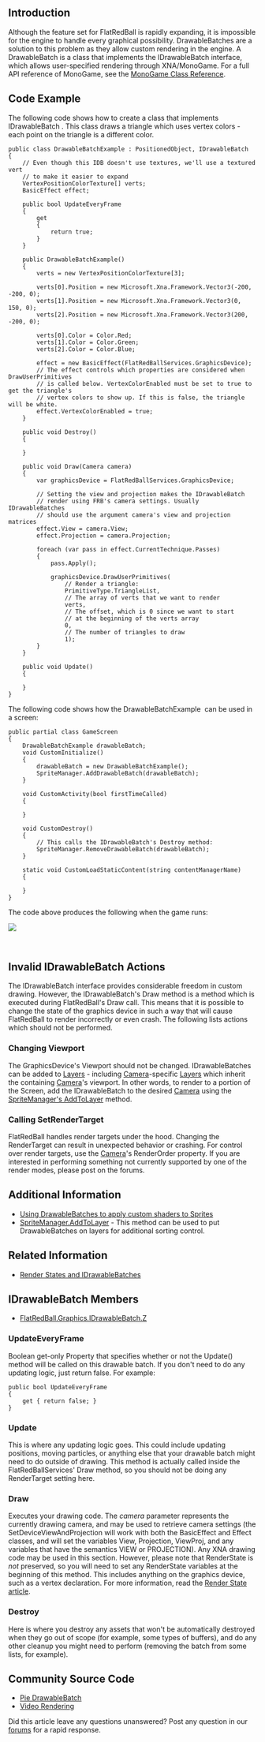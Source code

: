## Introduction

Although the feature set for FlatRedBall is rapidly expanding, it is impossible for the engine to handle every graphical possibility. DrawableBatches are a solution to this problem as they allow custom rendering in the engine. A DrawableBatch is a class that implements the IDrawableBatch interface, which allows user-specified rendering through XNA/MonoGame. For a full API reference of MonoGame, see the [MonoGame Class Reference](http://www.monogame.net/documentation/?page=api).

## Code Example

The following code shows how to create a class that implements IDrawableBatch . This class draws a triangle which uses vertex colors - each point on the triangle is a different color.

``` lang:c#
public class DrawableBatchExample : PositionedObject, IDrawableBatch
{
    // Even though this IDB doesn't use textures, we'll use a textured vert
    // to make it easier to expand
    VertexPositionColorTexture[] verts;
    BasicEffect effect;

    public bool UpdateEveryFrame
    {
        get
        {
            return true;
        }
    }

    public DrawableBatchExample()
    {
        verts = new VertexPositionColorTexture[3];

        verts[0].Position = new Microsoft.Xna.Framework.Vector3(-200, -200, 0);
        verts[1].Position = new Microsoft.Xna.Framework.Vector3(0, 150, 0);
        verts[2].Position = new Microsoft.Xna.Framework.Vector3(200, -200, 0);

        verts[0].Color = Color.Red;
        verts[1].Color = Color.Green;
        verts[2].Color = Color.Blue;

        effect = new BasicEffect(FlatRedBallServices.GraphicsDevice);
        // The effect controls which properties are considered when DrawUserPrimitives
        // is called below. VertexColorEnabled must be set to true to get the triangle's
        // vertex colors to show up. If this is false, the triangle will be white.
        effect.VertexColorEnabled = true;
    }

    public void Destroy()
    {

    }

    public void Draw(Camera camera)
    {
        var graphicsDevice = FlatRedBallServices.GraphicsDevice;

        // Setting the view and projection makes the IDrawableBatch
        // render using FRB's camera settings. Usually IDrawableBatches
        // should use the argument camera's view and projection matrices
        effect.View = camera.View;
        effect.Projection = camera.Projection;

        foreach (var pass in effect.CurrentTechnique.Passes)
        {
            pass.Apply();

            graphicsDevice.DrawUserPrimitives(
                // Render a triangle:
                PrimitiveType.TriangleList,
                // The array of verts that we want to render
                verts,
                // The offset, which is 0 since we want to start 
                // at the beginning of the verts array
                0,
                // The number of triangles to draw
                1);
        }
    }

    public void Update()
    {

    }
}
```

The following code shows how the DrawableBatchExample  can be used in a screen:

``` lang:c#
public partial class GameScreen
{
    DrawableBatchExample drawableBatch;
    void CustomInitialize()
    {
        drawableBatch = new DrawableBatchExample();
        SpriteManager.AddDrawableBatch(drawableBatch);
    }

    void CustomActivity(bool firstTimeCalled)
    {

    }

    void CustomDestroy()
    {
        // This calls the IDrawableBatch's Destroy method:
        SpriteManager.RemoveDrawableBatch(drawableBatch);
    }

    static void CustomLoadStaticContent(string contentManagerName)
    {

    }
}
```

The code above produces the following when the game runs:

![](/media/2016-06-img_57616a108d6e8.png)

 

## Invalid IDrawableBatch Actions

The IDrawableBatch interface provides considerable freedom in custom drawing. However, the IDrawableBatch's Draw method is a method which is executed during FlatRedBall's Draw call. This means that it is possible to change the state of the graphics device in such a way that will cause FlatRedBall to render incorrectly or even crash. The following lists actions which should not be performed.

### Changing Viewport

The GraphicsDevice's Viewport should not be changed. IDrawableBatches can be added to [Layers](/frb/docs/index.php?title=Layer.md "Layer") - including [Camera](/frb/docs/index.php?title=Camera.md "Camera")-specific [Layers](/frb/docs/index.php?title=Layer.md "Layer") which inherit the containing [Camera](/frb/docs/index.php?title=Camera.md "Camera")'s viewport. In other words, to render to a portion of the Screen, add the IDrawableBatch to the desired [Camera](/frb/docs/index.php?title=Camera.md "Camera") using the [SpriteManager's AddToLayer](/frb/docs/index.php?title=FlatRedBall.SpriteManager.AddToLayer.md "FlatRedBall.SpriteManager.AddToLayer") method.

### Calling SetRenderTarget

FlatRedBall handles render targets under the hood. Changing the RenderTarget can result in unexpected behavior or crashing. For control over render targets, use the [Camera](/frb/docs/index.php?title=Camera.md "Camera")'s RenderOrder property. If you are interested in performing something not currently supported by one of the render modes, please post on the forums.

## Additional Information

-   [Using DrawableBatches to apply custom shaders to Sprites](/frb/docs/index.php?title=FlatRedBallXna:Tutorials:Custom_Sprite_Effects.md "FlatRedBallXna:Tutorials:Custom Sprite Effects")
-   [SpriteManager.AddToLayer](/frb/docs/index.php?title=FlatRedBall.SpriteManager.AddToLayer.md "FlatRedBall.SpriteManager.AddToLayer") - This method can be used to put DrawableBatches on layers for additional sorting control.

## Related Information

-   [Render States and IDrawableBatches](/frb/docs/index.php?title=FlatRedBall.Graphics.DrawableBatch:Render_State.md "FlatRedBall.Graphics.DrawableBatch:Render State")

## IDrawableBatch Members

-   [FlatRedBall.Graphics.IDrawableBatch.Z](/frb/docs/index.php?title=FlatRedBall.Graphics.IDrawableBatch.Z.md "FlatRedBall.Graphics.IDrawableBatch.Z")

### UpdateEveryFrame

Boolean get-only Property that specifies whether or not the Update() method will be called on this drawable batch. If you don't need to do any updating logic, just return false. For example:

    public bool UpdateEveryFrame
    {
        get { return false; }
    }

### Update

This is where any updating logic goes. This could include updating positions, moving particles, or anything else that your drawable batch might need to do outside of drawing. This method is actually called inside the FlatRedBallServices' Draw method, so you should not be doing any RenderTarget setting here.

### Draw

Executes your drawing code. The *camera* parameter represents the currently drawing camera, and may be used to retrieve camera settings (the SetDeviceViewAndProjection will work with both the BasicEffect and Effect classes, and will set the variables View, Projection, ViewProj, and any variables that have the semantics VIEW or PROJECTION). Any XNA drawing code may be used in this section. However, please note that RenderState is *not* preserved, so you will need to set any RenderState variables at the beginning of this method. This includes anything on the graphics device, such as a vertex declaration. For more information, read the [Render State article](/frb/docs/index.php?title=FlatRedBall.Graphics.DrawableBatch:Render_State.md "FlatRedBall.Graphics.DrawableBatch:Render State").

### Destroy

Here is where you destroy any assets that won't be automatically destroyed when they go out of scope (for example, some types of buffers), and do any other cleanup you might need to perform (removing the batch from some lists, for example).

## Community Source Code

-   [Pie DrawableBatch](/frb/docs/index.php?title=Community_Source_Code:Pie_IDrawableBatch.md "Community Source Code:Pie IDrawableBatch")
-   [Video Rendering](/frb/forum/viewtopic.php?f=24&t=4213.md)

Did this article leave any questions unanswered? Post any question in our [forums](/frb/forum/.md) for a rapid response.
